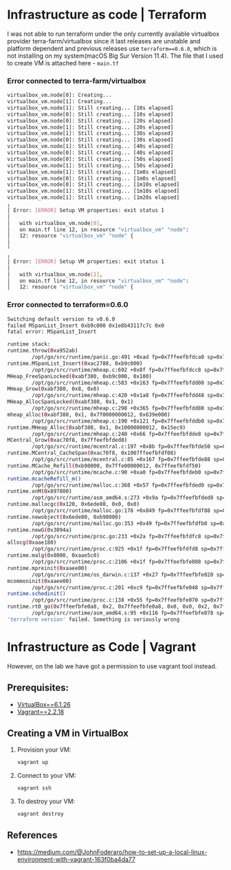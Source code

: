# Infrastructure as code | Terraform
I was not able to run terraform under the only currently available virtualbox provider terra-farm/virtualbox since it last releases are unstable and platform dependent and previous releases use `terraform==0.6.0`, which is not installing on my system(macOS Big Sur Version 11.4). The file that I used to create VM is attached here - `main.tf`

### Error connected to terra-farm/virtualbox 
```bash
virtualbox_vm.node[0]: Creating...
virtualbox_vm.node[1]: Creating...
virtualbox_vm.node[1]: Still creating... [10s elapsed]
virtualbox_vm.node[0]: Still creating... [10s elapsed]
virtualbox_vm.node[0]: Still creating... [20s elapsed]
virtualbox_vm.node[1]: Still creating... [20s elapsed]
virtualbox_vm.node[1]: Still creating... [30s elapsed]
virtualbox_vm.node[0]: Still creating... [30s elapsed]
virtualbox_vm.node[1]: Still creating... [40s elapsed]
virtualbox_vm.node[0]: Still creating... [40s elapsed]
virtualbox_vm.node[0]: Still creating... [50s elapsed]
virtualbox_vm.node[1]: Still creating... [50s elapsed]
virtualbox_vm.node[1]: Still creating... [1m0s elapsed]
virtualbox_vm.node[0]: Still creating... [1m0s elapsed]
virtualbox_vm.node[0]: Still creating... [1m10s elapsed]
virtualbox_vm.node[1]: Still creating... [1m10s elapsed]
virtualbox_vm.node[1]: Still creating... [1m20s elapsed]
╷
│ Error: [ERROR] Setup VM properties: exit status 1
│ 
│   with virtualbox_vm.node[0],
│   on main.tf line 12, in resource "virtualbox_vm" "node":
│   12: resource "virtualbox_vm" "node" {
│ 
╵
╷
│ Error: [ERROR] Setup VM properties: exit status 1
│ 
│   with virtualbox_vm.node[1],
│   on main.tf line 12, in resource "virtualbox_vm" "node":
│   12: resource "virtualbox_vm" "node" {
```

### Error connected to terraform=0.6.0
```bash
Switching default version to v0.6.0
failed MSpanList_Insert 0xb9c000 0x1e8b43117c7c 0x0
fatal error: MSpanList_Insert

runtime stack:
runtime.throw(0xa952ab)
        /opt/go/src/runtime/panic.go:491 +0xad fp=0x7ffeefbfdca0 sp=0x7ffeefbfdc70
runtime.MSpanList_Insert(0xac2788, 0xb9c000)
        /opt/go/src/runtime/mheap.c:692 +0x8f fp=0x7ffeefbfdcc8 sp=0x7ffeefbfdca0
MHeap_FreeSpanLocked(0xabf380, 0xb9c000, 0x100)
        /opt/go/src/runtime/mheap.c:583 +0x163 fp=0x7ffeefbfdd08 sp=0x7ffeefbfdcc8
MHeap_Grow(0xabf380, 0x8, 0x0)
        /opt/go/src/runtime/mheap.c:420 +0x1a8 fp=0x7ffeefbfdd48 sp=0x7ffeefbfdd08
MHeap_AllocSpanLocked(0xabf380, 0x1, 0x1)
        /opt/go/src/runtime/mheap.c:298 +0x365 fp=0x7ffeefbfdd88 sp=0x7ffeefbfdd48
mheap_alloc(0xabf380, 0x1, 0x7f0000000012, 0x639e000)
        /opt/go/src/runtime/mheap.c:190 +0x121 fp=0x7ffeefbfddb0 sp=0x7ffeefbfdd88
runtime.MHeap_Alloc(0xabf380, 0x1, 0x10000000012, 0x15ec9)
        /opt/go/src/runtime/mheap.c:240 +0x66 fp=0x7ffeefbfdde8 sp=0x7ffeefbfddb0
MCentral_Grow(0xac70f8, 0x7ffeefbfded8)
        /opt/go/src/runtime/mcentral.c:197 +0x8b fp=0x7ffeefbfde50 sp=0x7ffeefbfdde8
runtime.MCentral_CacheSpan(0xac70f8, 0x1007ffeefbfdf08)
        /opt/go/src/runtime/mcentral.c:85 +0x167 fp=0x7ffeefbfde88 sp=0x7ffeefbfde50
runtime.MCache_Refill(0xb98000, 0x7ffe00000012, 0x7ffeefbfdf50)
        /opt/go/src/runtime/mcache.c:90 +0xa0 fp=0x7ffeefbfdeb0 sp=0x7ffeefbfde88
runtime.mcacheRefill_m()
        /opt/go/src/runtime/malloc.c:368 +0x57 fp=0x7ffeefbfded0 sp=0x7ffeefbfdeb0
runtime.onM(0x897800)
        /opt/go/src/runtime/asm_amd64.s:273 +0x9a fp=0x7ffeefbfded8 sp=0x7ffeefbfded0
runtime.mallocgc(0x120, 0x6ede80, 0x0, 0x0)
        /opt/go/src/runtime/malloc.go:178 +0x849 fp=0x7ffeefbfdf88 sp=0x7ffeefbfded8
runtime.newobject(0x6ede80, 0xb98000)
        /opt/go/src/runtime/malloc.go:353 +0x49 fp=0x7ffeefbfdfb0 sp=0x7ffeefbfdf88
runtime.newG(0x3094a)
        /opt/go/src/runtime/proc.go:233 +0x2a fp=0x7ffeefbfdfc8 sp=0x7ffeefbfdfb0
allocg(0xaae180)
        /opt/go/src/runtime/proc.c:925 +0x1f fp=0x7ffeefbfdfd8 sp=0x7ffeefbfdfc8
runtime.malg(0x8000, 0xaae5c0)
        /opt/go/src/runtime/proc.c:2106 +0x1f fp=0x7ffeefbfe008 sp=0x7ffeefbfdfd8
runtime.mpreinit(0xaaee00)
        /opt/go/src/runtime/os_darwin.c:137 +0x27 fp=0x7ffeefbfe020 sp=0x7ffeefbfe008
mcommoninit(0xaaee00)
        /opt/go/src/runtime/proc.c:201 +0xc9 fp=0x7ffeefbfe048 sp=0x7ffeefbfe020
runtime.schedinit()
        /opt/go/src/runtime/proc.c:138 +0x55 fp=0x7ffeefbfe070 sp=0x7ffeefbfe048
runtime.rt0_go(0x7ffeefbfe0a8, 0x2, 0x7ffeefbfe0a8, 0x0, 0x0, 0x2, 0x7ffeefbfe320, 0x7ffeefbfe357, 0x0, 0x7ffeefbfe35f, ...)
        /opt/go/src/runtime/asm_amd64.s:95 +0x116 fp=0x7ffeefbfe078 sp=0x7ffeefbfe070
'terraform version' failed. Something is seriously wrong
```

# Infrastructure as Code | Vagrant
However, on the lab we have got a permission to use vagrant tool instead.

## Prerequisites:
* [VirtualBox==6.1.26](https://www.virtualbox.org/wiki/Downloads)
* [Vagrant==2.2.18](https://www.vagrantup.com/downloads)

## Creating a VM in VirtualBox
1. Provision your VM:
    ```bash
    vagrant up
    ```
2. Connect to your VM:
    ```bash
    vagrant ssh
    ```
3. To destroy your VM:
    ```bash
    vagrant destroy
    ```

## References

* https://medium.com/@JohnFoderaro/how-to-set-up-a-local-linux-environment-with-vagrant-163f0ba4da77